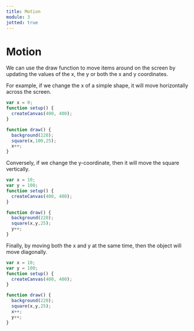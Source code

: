 ```yaml
---
title: Motion
module: 3
jotted: true
---
```


# Motion

We can use the draw function to move items around on the screen by updating the values of the x, the y or both the x and y coordinates.

For example, if we change the x of a simple shape, it will move horizontally across the screen.

```js
var x = 0;
function setup() {
  createCanvas(400, 400);
}

function draw() {
  background(220);
  square(x,100,25);
  x++;
}
```

Conversely, if we change the y-coordinate, then it will move the square vertically.

```js
var x = 10;
var y = 100;
function setup() {
  createCanvas(400, 400);
}

function draw() {
  background(220);
  square(x,y,25);
  y++;
}
```

Finally, by moving both the x and y at the same time, then the object will move diagonally.

```js
var x = 10;
var y = 100;
function setup() {
  createCanvas(400, 400);
}

function draw() {
  background(220);
  square(x,y,25);
  x++;
  y++;
}
```